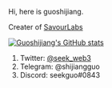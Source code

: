 Hi, here is guoshijiang. 

Creater of [SavourLabs](https://github.com/savour-labs) 

[![Guoshijiang's GitHub stats](https://github-readme-stats.vercel.app/api?username=guoshijiang&show_icons=true&theme=solarized-dark)](https://github.com/guoshijiang) 

1. Twitter: [@seek_web3](https://twitter.com/seek_web3)
2. Telegram: @shijiangguo
3. Discord: seekguo#0843




